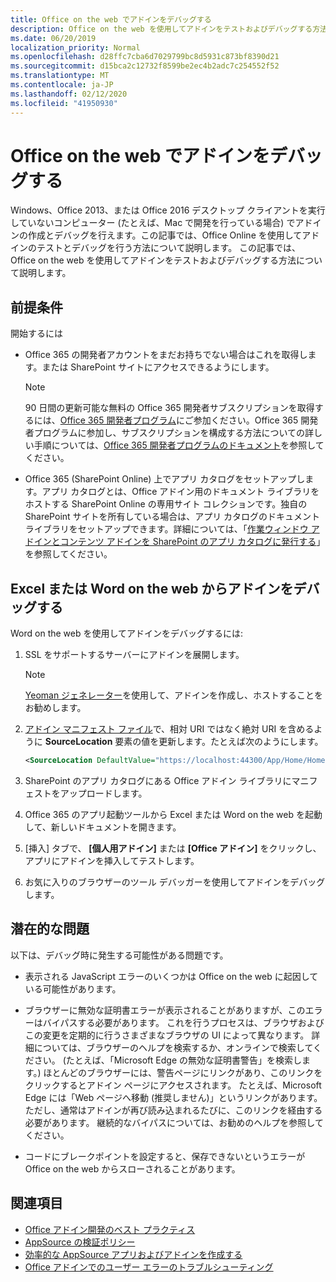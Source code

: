 ```yaml
---
title: Office on the web でアドインをデバッグする
description: Office on the web を使用してアドインをテストおよびデバッグする方法。
ms.date: 06/20/2019
localization_priority: Normal
ms.openlocfilehash: d28ffc7cba6d7029799bc8d5931c873bf8390d21
ms.sourcegitcommit: d15bca2c12732f8599be2ec4b2adc7c254552f52
ms.translationtype: MT
ms.contentlocale: ja-JP
ms.lasthandoff: 02/12/2020
ms.locfileid: "41950930"
---
```

# <a name="debug-add-ins-in-office-on-the-web"></a>Office on the web でアドインをデバッグする


Windows、Office 2013、または Office 2016 デスクトップ クライアントを実行していないコンピューター (たとえば、Mac で開発を行っている場合) でアドインの作成とデバッグを行えます。この記事では、Office Online を使用してアドインのテストとデバッグを行う方法について説明します。 この記事では、Office on the web を使用してアドインをテストおよびデバッグする方法について説明します。 

## <a name="prerequisites"></a>前提条件

開始するには

- Office 365 の開発者アカウントをまだお持ちでない場合はこれを取得します。または SharePoint サイトにアクセスできるようにします。

  > [!NOTE]
  > 90 日間の更新可能な無料の Office 365 開発者サブスクリプションを取得するには、[Office 365 開発者プログラム](https://developer.microsoft.com/office/dev-program)にご参加ください。Office 365 開発者プログラムに参加し、サブスクリプションを構成する方法についての詳しい手順については、[Office 365 開発者プログラムのドキュメント](/office/developer-program/office-365-developer-program)を参照してください。

- Office 365 (SharePoint Online) 上でアプリ カタログをセットアップします。アプリ カタログとは、Office アドイン用のドキュメント ライブラリをホストする SharePoint Online の専用サイト コレクションです。独自の SharePoint サイトを所有している場合は、アプリ カタログのドキュメント ライブラリをセットアップできます。詳細については、「[作業ウィンドウ アドインとコンテンツ アドインを SharePoint のアプリ カタログに発行する](../publish/publish-task-pane-and-content-add-ins-to-an-add-in-catalog.md)」を参照してください。


## <a name="debug-your-add-in-from-excel-or-word-on-the-web"></a>Excel または Word on the web からアドインをデバッグする

Word on the web を使用してアドインをデバッグするには: 

1. SSL をサポートするサーバーにアドインを展開します。

    > [!NOTE]
    > [Yeoman ジェネレーター](https://github.com/OfficeDev/generator-office)を使用して、アドインを作成し、ホストすることをお勧めします。

2. [アドイン マニフェスト ファイル](../develop/add-in-manifests.md)で、相対 URI ではなく絶対 URI を含めるように **SourceLocation** 要素の値を更新します。たとえば次のようにします。

    ```xml
    <SourceLocation DefaultValue="https://localhost:44300/App/Home/Home.html" />
    ```

3. SharePoint のアプリ カタログにある Office アドイン ライブラリにマニフェストをアップロードします。

4. Office 365 のアプリ起動ツールから Excel または Word on the web を起動して、新しいドキュメントを開きます。

5. [挿入] タブで、 **[個人用アドイン]** または **[Office アドイン]** をクリックし、アプリにアドインを挿入してテストします。

6. お気に入りのブラウザーのツール デバッガーを使用してアドインをデバッグします。

## <a name="potential-issues"></a>潜在的な問題

以下は、デバッグ時に発生する可能性がある問題です。

- 表示される JavaScript エラーのいくつかは Office on the web に起因している可能性があります。

- ブラウザーに無効な証明書エラーが表示されることがありますが、このエラーはバイパスする必要があります。 これを行うプロセスは、ブラウザおよびこの変更を定期的に行うさまざまなブラウザの UI によって異なります。 詳細については、ブラウザーのヘルプを検索するか、オンラインで検索してください。 (たとえば、「Microsoft Edge の無効な証明書警告」を検索します。) ほとんどのブラウザーには、警告ページにリンクがあり、このリンクをクリックするとアドイン ページにアクセスされます。 たとえば、Microsoft Edge には「Web ページへ移動 (推奨しません)」というリンクがあります。 ただし、通常はアドインが再び読み込まれるたびに、このリンクを経由する必要があります。 継続的なバイパスについては、お勧めのヘルプを参照してください。

- コードにブレークポイントを設定すると、保存できないというエラーが Office on the web からスローされることがあります。

## <a name="see-also"></a>関連項目

- [Office アドイン開発のベスト プラクティス](../concepts/add-in-development-best-practices.md)
- [AppSource の検証ポリシー](/office/dev/store/validation-policies)  
- [効率的な AppSource アプリおよびアドインを作成する](/office/dev/store/create-effective-office-store-listings)  
- [Office アドインでのユーザー エラーのトラブルシューティング](testing-and-troubleshooting.md)
    
